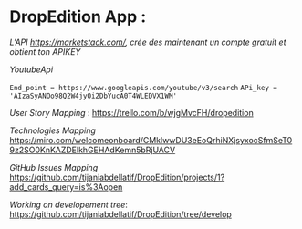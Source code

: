# DropEdition App : 

 *L’API https://marketstack.com/, crée des maintenant un compte gratuit et obtient ton APIKEY*

 *YoutubeApi*

 `End_point = https://www.googleapis.com/youtube/v3/search`
 `APi_key = 'AIzaSyANOo98Q2W4jyOi2DbYucA0T4WLEDVX1WM'`

 *User Story Mapping* : 
 https://trello.com/b/wjgMvcFH/dropedition

 *Technologies Mapping*
 https://miro.com/welcomeonboard/CMklwwDU3eEoQrhiNXjsyxocSfmSeT09z2SO0KnKAZDElkhGEHAdKemn5bRjUACV

 *GitHub Issues Mapping*
 https://github.com/tijaniabdellatif/DropEdition/projects/1?add_cards_query=is%3Aopen


 *Working on developement tree*:
 https://github.com/tijaniabdellatif/DropEdition/tree/develop

